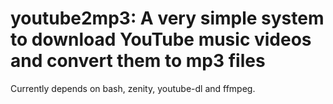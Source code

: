 # youtube2mp3: A very simple system to download YouTube music videos and convert them to mp3 files

Currently depends on bash, zenity, youtube-dl and ffmpeg.

